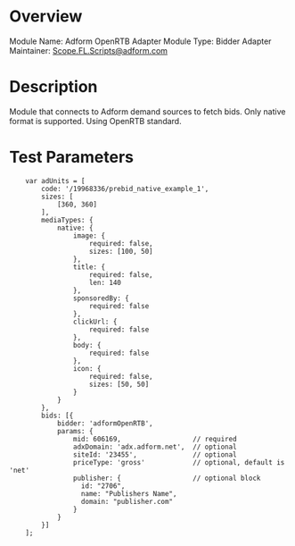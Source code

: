 # Overview

Module Name: Adform OpenRTB Adapter
Module Type: Bidder Adapter
Maintainer: Scope.FL.Scripts@adform.com

# Description

Module that connects to Adform demand sources to fetch bids.
Only native format is supported. Using OpenRTB standard.

# Test Parameters
```
    var adUnits = [
        code: '/19968336/prebid_native_example_1',
        sizes: [
            [360, 360]
        ],
        mediaTypes: {
            native: {
                image: {
                    required: false,
                    sizes: [100, 50]
                },
                title: {
                    required: false,
                    len: 140
                },
                sponsoredBy: {
                    required: false
                },
                clickUrl: {
                    required: false
                },
                body: {
                    required: false
                },
                icon: {
                    required: false,
                    sizes: [50, 50]
                }
            }
        },
        bids: [{
            bidder: 'adformOpenRTB',
            params: {
                mid: 606169,                  // required
                adxDomain: 'adx.adform.net',  // optional
                siteId: '23455',              // optional
                priceType: 'gross'            // optional, default is 'net'
                publisher: {                  // optional block
                  id: "2706",
                  name: "Publishers Name",
                  domain: "publisher.com"
                }
            }
        }]
    ];
```
